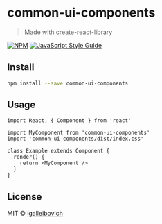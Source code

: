 # common-ui-components

> Made with create-react-library

[![NPM](https://img.shields.io/npm/v/common-ui-components.svg)](https://www.npmjs.com/package/common-ui-components) [![JavaScript Style Guide](https://img.shields.io/badge/code_style-standard-brightgreen.svg)](https://standardjs.com)

## Install

```bash
npm install --save common-ui-components
```

## Usage

```tsx
import React, { Component } from 'react'

import MyComponent from 'common-ui-components'
import 'common-ui-components/dist/index.css'

class Example extends Component {
  render() {
    return <MyComponent />
  }
}
```

## License

MIT © [igalleibovich](https://github.com/igalleibovich)
